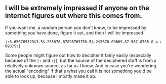 ## I will be extremely impressed if anyone on the internet figures out where this comes from.
If you want me, a random person you don't know, to be impressed by something you have done, figure it out, and then I will be impressed.


```
|:6.656765323$3.5$.235678.87898765756.5$.2$5676.09869.87.587.8765.0_=.=0_90.67869.90-09875:|
```

Some people might figure out how to decipher it fairly easily (especially because of the `|:` and `:|`), but the source of
the deciphered stuff is from a relatively unknown source, as far as I know. And in case you're wondering, the actual
"encoding" if that's what you call it is not something you'd be able to look up, because I mostly made it up.
